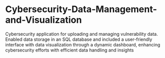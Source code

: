 # Cybersecurity-Data-Management-and-Visualization
Cybersecurity application for uploading and managing vulnerability data. Enabled data storage in an SQL database and included a user-friendly interface with data visualization through a dynamic dashboard, enhancing cybersecurity efforts with efficient data handling and insights


